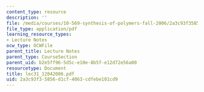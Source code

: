 ```yaml
---
content_type: resource
description: ''
file: /media/courses/10-569-synthesis-of-polymers-fall-2006/2a3c93f35856d1cf4063cdfebe101cd9_lec31_12042006.pdf
file_type: application/pdf
learning_resource_types:
- Lecture Notes
ocw_type: OCWFile
parent_title: Lecture Notes
parent_type: CourseSection
parent_uid: b2e5ff96-5d5c-e10e-8b5f-e12d72e56a00
resourcetype: Document
title: lec31_12042006.pdf
uid: 2a3c93f3-5856-d1cf-4063-cdfebe101cd9
---
```

